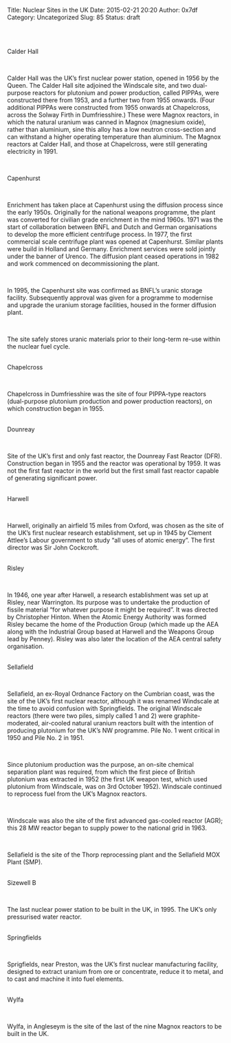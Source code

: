 Title: Nuclear Sites in the UK
Date: 2015-02-21 20:20
Author: 0x7df
Category: Uncategorized
Slug: 85
Status: draft

 

   
Calder Hall

 

Calder Hall was the UK’s first nuclear power station, opened in 1956 by
the Queen. The Calder Hall site adjoined the Windscale site, and two
dual-purpose reactors for plutonium and power production, called PIPPAs,
were constructed there from 1953, and a further two from 1955 onwards.
(Four additional PIPPAs were constructed from 1955 onwards at
Chapelcross, across the Solway Firth in Dumfriesshire.) These were
Magnox reactors, in which the natural uranium was canned in Magnox
(magnesium oxide), rather than aluminium, sine this alloy has a low
neutron cross-section and can withstand a higher operating temperature
than aluminium. The Magnox reactors at Calder Hall, and those at
Chapelcross, were still generating electricity in 1991.

 

Capenhurst

 

Enrichment has taken place at Capenhurst using the diffusion process
since the early 1950s. Originally for the national weapons programme,
the plant was converted for civilian grade enrichment in the mind 1960s.
1971 was the start of collaboration between BNFL and Dutch and German
organisations to develop the more efficient centrifuge process. In 1977,
the first commercial scale centrifuge plant was opened at Capenhurst.
Similar plants were build in Holland and Germany. Enrichment services
were sold jointly under the banner of Urenco. The diffusion plant ceased
operations in 1982 and work commenced on decommissioning the plant.

 

In 1995, the Capenhurst site was confirmed as BNFL’s uranic storage
facility. Subsequently approval was given for a programme to modernise
and upgrade the uranium storage facilities, housed in the former
diffusion plant.

 

The site safely stores uranic materials prior to their long-term re-use
within the nuclear fuel cycle.

   
Chapelcross

 

Chapelcross in Dumfriesshire was the site of four PIPPA-type reactors
(dual-purpose plutonium production and power production reactors), on
which construction began in 1955.

   
Dounreay

 

Site of the UK’s first and only fast reactor, the Dounreay Fast Reactor
(DFR). Construction began in 1955 and the reactor was operational by
1959. It was not the first fast reactor in the world but the first small
fast reactor capable of generating significant power.

   
Harwell

 

Harwell, originally an airfield 15 miles from Oxford, was chosen as the
site of the UK’s first nuclear research establishment, set up in 1945 by
Clement Attlee’s Labour government to study “all uses of atomic energy”.
The first director was Sir John Cockcroft.

   
Risley

 

In 1946, one year after Harwell, a research establishment was set up at
Risley, near Warrington. Its purpose was to undertake the production of
fissile material “for whatever purpose it might be required”. It was
directed by Christopher Hinton. When the Atomic Energy Authority was
formed Risley became the home of the Production Group (which made up the
AEA along with the Industrial Group based at Harwell and the Weapons
Group lead by Penney). Risley was also later the location of the AEA
central safety organisation.

   
Sellafield

 

Sellafield, an ex-Royal Ordnance Factory on the Cumbrian coast, was the
site of the UK’s first nuclear reactor, although it was renamed
Windscale at the time to avoid confusion with Springfields. The original
Windscale reactors (there were two piles, simply called 1 and 2) were
graphite-moderated, air-cooled natural uranium reactors built with the
intention of producing plutonium for the UK’s NW programme. Pile No. 1
went critical in 1950 and Pile No. 2 in 1951.

 

Since plutonium production was the purpose, an on-site chemical
separation plant was required, from which the first piece of British
plutonium was extracted in 1952 (the first UK weapon test, which used
plutonium from Windscale, was on 3rd October 1952). Windscale continued
to reprocess fuel from the UK’s Magnox reactors.

 

Windscale was also the site of the first advanced gas-cooled reactor
(AGR); this 28 MW reactor began to supply power to the national grid in
1963.

 

Sellafield is the site of the Thorp reprocessing plant and the
Sellafield MOX Plant (SMP).

   
Sizewell B

 

The last nuclear power station to be built in the UK, in 1995. The UK’s
only pressurised water reactor.

   
Springfields

 

Sprigfields, near Preston, was the UK’s first nuclear manufacturing
facility, designed to extract uranium from ore or concentrate, reduce it
to metal, and to cast and machine it into fuel elements.

   
Wylfa

 

Wylfa, in Angleseym is the site of the last of the nine Magnox reactors
to be built in the UK.

 

 

 


